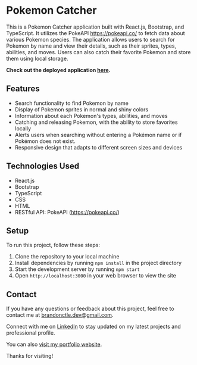 # Pokemon Catcher

This is a Pokemon Catcher application built with React.js, Bootstrap, and TypeScript. It utilizes the PokeAPI https://pokeapi.co/ to fetch data about various Pokemon species. The application allows users to search for Pokemon by name and view their details, such as their sprites, types, abilities, and moves. Users can also catch their favorite Pokemon and store them using local storage.

**Check out the deployed application [here](https://whoisthatpokemon.azurewebsites.net/).**

## Features

- Search functionality to find Pokemon by name
- Display of Pokemon sprites in normal and shiny colors
- Information about each Pokemon's types, abilities, and moves
- Catching and releasing Pokemon, with the ability to store favorites locally
- Alerts users when searching without entering a Pokémon name or if Pokémon does not exist.
- Responsive design that adapts to different screen sizes and devices

## Technologies Used

- React.js
- Bootstrap
- TypeScript
- CSS
- HTML
- RESTful API: PokeAPI (https://pokeapi.co/)

## Setup

To run this project, follow these steps:

1. Clone the repository to your local machine
2. Install dependencies by running `npm install` in the project directory
3. Start the development server by running `npm start`
4. Open `http://localhost:3000` in your web browser to view the site

## Contact

If you have any questions or feedback about this project, feel free to contact me at [brandonctle.dev@gmail.com](mailto:brandonctle.dev@gmail.com).

Connect with me on [LinkedIn](https://www.linkedin.com/in/brandonctle/) to stay updated on my latest projects and professional profile.

You can also [visit my portfolio website](https://www.brandonle.azurewebsites.net).

Thanks for visiting!
